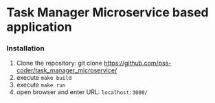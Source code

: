 # Task Manager Microservice based application

### Installation
1. Clone the repository: git clone <https://github.com/pss-coder/task_manager_microservice/>
2. execute ```make build```
3. execute ``make run``
4. open browser and enter URL: ```localhost:3000/```
